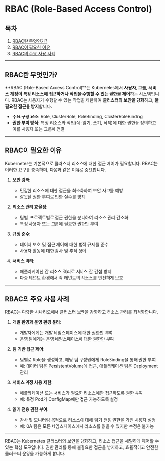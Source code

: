 # RBAC (Role-Based Access Control)

## 목차
1. [RBAC란 무엇인가?](#RBAC란-무엇인가)
2. [RBAC이 필요한 이유](#RBAC이-필요한-이유)
3. [RBAC의 주요 사용 사례](#RBAC의-주요-사용-사례)

---

## RBAC란 무엇인가?

**RBAC (Role-Based Access Control)**는 Kubernetes에서 **사용자, 그룹, 서비스 계정이 특정 리소스에 접근하거나 작업을 수행할 수 있는 권한을 제어**하는 시스템입니다. RBAC는 사용자가 수행할 수 있는 작업을 제한하여 **클러스터의 보안을 강화**하고, **불필요한 접근을 방지**합니다.

- **주요 구성 요소**: Role, ClusterRole, RoleBinding, ClusterRoleBinding
- **권한 부여 방식**: 특정 리소스와 작업(예: 읽기, 쓰기, 삭제)에 대한 권한을 정의하고 이를 사용자 또는 그룹에 연결

---

## RBAC이 필요한 이유

Kubernetes는 기본적으로 클러스터 리소스에 대한 접근 제어가 필요합니다. RBAC는 이러한 요구를 충족하며, 다음과 같은 이유로 중요합니다.

1. **보안 강화**:
   - 민감한 리소스에 대한 접근을 최소화하여 보안 사고를 예방
   - 잘못된 권한 부여로 인한 실수를 방지

2. **리소스 관리 효율성**:
   - 팀별, 프로젝트별로 접근 권한을 분리하여 리소스 관리 간소화
   - 특정 사용자 또는 그룹에 필요한 권한만 부여

3. **규정 준수**:
   - 데이터 보호 및 접근 제어에 대한 법적 규제를 준수
   - 사용자 활동에 대한 감사 및 추적 용이

4. **서비스 격리**:
   - 애플리케이션 간 리소스 격리로 서비스 간 간섭 방지
   - 다중 테넌트 환경에서 각 테넌트의 리소스를 안전하게 보호

---

## RBAC의 주요 사용 사례

RBAC는 다양한 시나리오에서 클러스터 보안을 강화하고 리소스 관리를 최적화합니다.

1. **개발 환경과 운영 환경 분리**:
   - 개발자에게는 개발 네임스페이스에 대한 권한만 부여
   - 운영 팀에게는 운영 네임스페이스에 대한 권한만 부여

2. **팀 기반 접근 제어**:
   - 팀별로 Role을 생성하고, 해당 팀 구성원에게 RoleBinding을 통해 권한 부여
   - 예: 데이터 팀은 PersistentVolume에 접근, 애플리케이션 팀은 Deployment 관리

3. **서비스 계정 사용 제한**:
   - 애플리케이션 또는 서비스가 필요한 리소스에만 접근하도록 권한 부여
   - 예: 특정 Pod가 ConfigMap에만 접근 가능하도록 설정

4. **읽기 전용 권한 부여**:
   - 감사 및 모니터링 목적으로 리소스에 대해 읽기 전용 권한을 가진 사용자 설정
   - 예: QA 팀은 모든 네임스페이스에서 리소스를 읽을 수 있지만 수정은 불가능

---

RBAC는 Kubernetes 클러스터의 보안을 강화하고, 리소스 접근을 세밀하게 제어할 수 있는 핵심 도구입니다. 권한 관리를 통해 불필요한 접근을 방지하고, 효율적이고 안전한 클러스터 운영을 가능하게 합니다.

